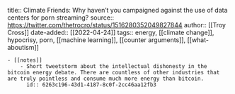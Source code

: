 title:: Climate Friends: Why haven’t you campaigned against the use of data centers for porn streaming?
source:: https://twitter.com/thetrocro/status/1516280352049827844
author:: [[Troy Cross]]
date-added:: [[2022-04-24]] 
tags:: energy, [[climate change]], hypocrisy, porn, [[machine learning]], [[counter arguments]], [[what-aboutism]]

	- [[notes]]
		- Short tweetstorm about the intellectual dishonesty in the bitcoin energy debate. There are countless of other industries that are truly pointless and consume much more energy than bitcoin.
		  id:: 6263c196-43d1-4187-8c0f-2cc46aa12fb3